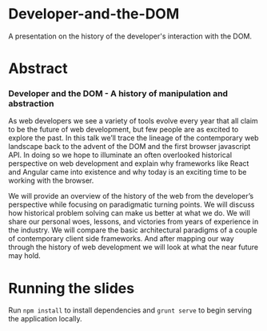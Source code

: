 # Developer-and-the-DOM
A presentation on the history of the developer's interaction with the DOM.

# Abstract
### Developer and the DOM - A history of manipulation and abstraction

As web developers we see a variety of tools evolve every year that all claim to be the future of web development, but few people are as excited to explore the past. In this talk we’ll trace the lineage of the contemporary web landscape back to the advent of the DOM and the first browser javascript API. In doing so we hope to illuminate an often overlooked historical perspective on web development and explain why frameworks like React and Angular came into existence and why today is an exciting time to be working with the browser.

We will provide an overview of the history of the web from the developer’s perspective while focusing on paradigmatic turning points. We will discuss how historical problem solving can make us better at what we do. We will share our personal woes, lessons, and victories from years of experience in the industry. We will compare the basic architectural paradigms of a couple of contemporary client side frameworks. And after mapping our way through the history of web development we will look at what the near future may hold.

# Running the slides

Run ```npm install``` to install dependencies and ```grunt serve``` to begin serving the application locally.
